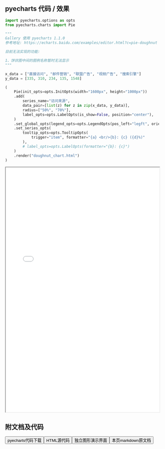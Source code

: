 
## pyecharts 代码 / 效果

```python
import pyecharts.options as opts
from pyecharts.charts import Pie

"""
Gallery 使用 pyecharts 1.1.0
参考地址: https://echarts.baidu.com/examples/editor.html?c=pie-doughnut

目前无法实现的功能:

1、饼状图中间的图例名称暂时无法显示
"""

x_data = ["直接访问", "邮件营销", "联盟广告", "视频广告", "搜索引擎"]
y_data = [335, 310, 234, 135, 1548]

(
    Pie(init_opts=opts.InitOpts(width="1600px", height="1000px"))
    .add(
        series_name="访问来源",
        data_pair=[list(z) for z in zip(x_data, y_data)],
        radius=["50%", "70%"],
        label_opts=opts.LabelOpts(is_show=False, position="center"),
    )
    .set_global_opts(legend_opts=opts.LegendOpts(pos_left="legft", orient="vertical"))
    .set_series_opts(
        tooltip_opts=opts.TooltipOpts(
            trigger="item", formatter="{a} <br/>{b}: {c} ({d}%)"
        ),
        # label_opts=opts.LabelOpts(formatter="{b}: {c}")
    )
    .render("doughnut_chart.html")
)

```

<iframe width="100%" height="800px" src="/pyecharts/Pie/doughnut_chart.html"></iframe>

## 附文档及代码

<a href="https://cdn.jsdelivr.net/gh/wfy-belief/python/docs/pyecharts/Pie/doughnut_chart.py"><button class="mybutton">pyecharts代码下载</button></a><a href="https://cdn.jsdelivr.net/gh/wfy-belief/python/docs/pyecharts/Pie/doughnut_chart.html"><button class="mybutton">HTML源代码</button></a><a href="https://python.wfyblog.cn/pyecharts/Pie/doughnut_chart.html"><button class="mybutton">独立图形演示界面</button></a><a href="https://cdn.jsdelivr.net/gh/wfy-belief/python/docs/pyecharts/Pie/doughnut_chart.md"><button class="mybutton">本页markdown原文档</button></a>